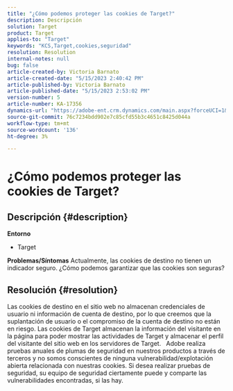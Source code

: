 ```yaml
---
title: "¿Cómo podemos proteger las cookies de Target?"
description: Descripción
solution: Target
product: Target
applies-to: "Target"
keywords: "KCS,Target,cookies,seguridad"
resolution: Resolution
internal-notes: null
bug: false
article-created-by: Victoria Barnato
article-created-date: "5/15/2023 2:40:42 PM"
article-published-by: Victoria Barnato
article-published-date: "5/15/2023 2:53:02 PM"
version-number: 5
article-number: KA-17356
dynamics-url: "https://adobe-ent.crm.dynamics.com/main.aspx?forceUCI=1&pagetype=entityrecord&etn=knowledgearticle&id=eaaf5775-2ef3-ed11-8848-6045bd006ce9"
source-git-commit: 76c7234bdd902e7c85cfd55b3c4651c8425d044a
workflow-type: tm+mt
source-wordcount: '136'
ht-degree: 3%

---
```


# ¿Cómo podemos proteger las cookies de Target?

## Descripción {#description}

<b>Entorno</b>
- Target



<b>Problemas/Síntomas</b>
Actualmente, las cookies de destino no tienen un indicador seguro. ¿Cómo podemos garantizar que las cookies son seguras?


## Resolución {#resolution}


Las cookies de destino en el sitio web no almacenan credenciales de usuario ni información de cuenta de destino, por lo que creemos que la suplantación de usuario o el compromiso de la cuenta de destino no están en riesgo. Las cookies de Target almacenan la información del visitante en la página para poder mostrar las actividades de Target y almacenar el perfil del visitante del sitio web en los servidores de Target.
 
Adobe realiza pruebas anuales de plumas de seguridad en nuestros productos a través de terceros y no somos conscientes de ninguna vulnerabilidad/explotación abierta relacionada con nuestras cookies. Si desea realizar pruebas de seguridad, su equipo de seguridad ciertamente puede y comparte las vulnerabilidades encontradas, si las hay.
